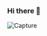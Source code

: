 ### Hi there 👋






![Capture](https://user-images.githubusercontent.com/66886190/146959451-8eeceb4d-cb68-4860-85ad-37536162b7aa.PNG)
